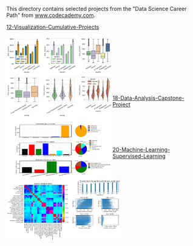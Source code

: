 This directory contains selected projects from the "Data Science Career Path" from www.codecademy.com.

<a href="12-Visualization-Cumulative-Projects">
12-Visualization-Cumulative-Projects</br></br>
<img src="https://github.com/stefanm-git/Data-Science/blob/master/12-Visualization-Cumulative-Projects/Kiva-Visualization-Project/Visualizing_Kiva_Data_with_Seaborn.png" alt="img" width="280px" align="left"></a></br></br></br></br></br></br></br></br></br>
         
<a href="18-Data-Analysis-Capstone-Project">
18-Data-Analysis-Capstone-Project</a>
<img src="https://github.com/stefanm-git/Data-Science/blob/master/18-Data-Analysis-Capstone-Project/biodiversity_project.png" alt="img" width="280px" align="left"></br></br></br></br></br></br></br>

<a href="20-Machine-Learning-Supervised-Learning">
20-Machine-Learning-Supervised-Learning</a></br>
<img src="https://github.com/stefanm-git/Data-Science/blob/master/20-Machine-Learning-Supervised-Learning/Yelp-Regression-Project/yelp_regression_project.png" alt="img" width="300px" align="left"></br>
